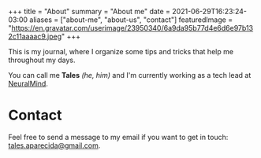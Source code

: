 +++
title = "About"
summary = "About me"
date = 2021-06-29T16:23:24-03:00
aliases = ["about-me", "about-us", "contact"]
featuredImage = "https://en.gravatar.com/userimage/23950340/6a9da95b77d4e6d6e97b132c11aaaac9.jpeg"
+++

This is my journal, where I organize some tips and tricks that help me
throughout my days.

You can call me **Tales** _(he, him)_ and I'm currently working as a tech lead at [NeuralMind](https://neuralmind.ai).

# Contact

Feel free to send a message to my email if you want to get in touch: tales.aparecida@gmail.com.

